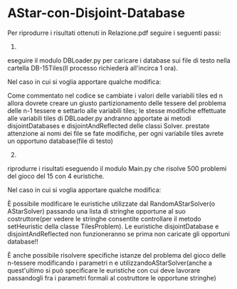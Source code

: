 # AStar-con-Disjoint-Database

Per riprodurre i risultati ottenuti in Relazione.pdf seguire i seguenti passi:

1)

eseguire il modulo DBLoader.py per caricare i database sui file di testo nella cartella DB-15Tiles(Il processo richiederà all'incirca 1 ora).

Nel caso in cui si voglia apportare qualche modifica:

Come commentato nel codice se cambiate i valori delle variabili tiles ed n allora dovrete creare un giusto partizionamento delle tessere del problema delle n-1 tessere e settarlo alle variabili tiles; le stesse modifiche effettuate alle variabili tiles di DBLoader.py andranno apportate ai metodi disjointDatabases e disjointAndReflected delle classi Solver.
prestate attenzione ai nomi dei file se fate modifiche, per ogni variabile tiles avrete un opportuno database(file di testo)

2)

riprodurre i risultati eseguendo il modulo Main.py che risolve 500 problemi del gioco del 15 con 4 euristiche.

Nel caso in cui si voglia apportare qualche modifica:

È possibile modificare le euristiche utilizzate dal RandomAStarSolver(o AStarSolver) passando una lista di stringhe opportune al suo costruttore(per vedere le stringhe consentite controllare il metodo setHeuristic della classe TilesProblem). Le euristiche disjointDatabase e disjointAndReflected non funzioneranno se prima non caricate gli opportuni database!!

È anche possibile risolvere specifiche istanze del problema del gioco delle n-tessere modificando i parametri n e utilizzandoAStarSolver(anche a quest'ultimo si può specificare le euristiche con cui deve lavorare passandogli fra i parametri formali al costruttore le opportune stringhe)
